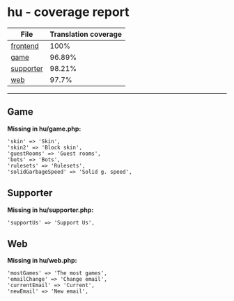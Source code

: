 <link rel="stylesheet" href="style.css">

# hu - coverage report

<table>
<thead>
    <tr>
        <th>File</th>
        <th colspan="2">Translation coverage</th>
    </tr>
</thead>
<tbody>
    <tr><td><a href="#">frontend</a></td><td>100%</td><td>
        <div class="pb">
            <span class="pb-fill" style="width: 100%;"></span>
        </div>
    </td></tr>
    <tr><td><a href="#">game</a></td><td>96.89%</td><td>
        <div class="pb">
            <span class="pb-fill" style="width: 96.89%;"></span>
        </div>
    </td></tr>
    <tr><td><a href="#">supporter</a></td><td>98.21%</td><td>
        <div class="pb">
            <span class="pb-fill" style="width: 98.21%;"></span>
        </div>
    </td></tr>
    <tr><td><a href="#">web</a></td><td>97.7%</td><td>
        <div class="pb">
            <span class="pb-fill" style="width: 97.7%;"></span>
        </div>
    </td></tr>
</tbody></table>

-----------------------

## Game

**Missing in hu/game.php:**

```
'skin' => 'Skin',
'skin2' => 'Block skin',
'guestRooms' => 'Guest rooms',
'bots' => 'Bots',
'rulesets' => 'Rulesets',
'solidGarbageSpeed' => 'Solid g. speed',
```

## Supporter

**Missing in hu/supporter.php:**

```
'supportUs' => 'Support Us',
```

## Web

**Missing in hu/web.php:**

```
'mostGames' => 'The most games',
'emailChange' => 'Change email',
'currentEmail' => 'Current',
'newEmail' => 'New email',
```

